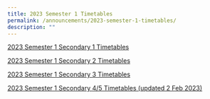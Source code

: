 ```yaml
---
title: 2023 Semester 1 Timetables
permalink: /announcements/2023-semester-1-timetables/
description: ""
---
```

[2023 Semester 1 Secondary 1 Timetables](/files/Sec%201%20class%20TT_4%20Jan%202023.pdf)  
  
  
[2023 Semester 1 Secondary 2 Timetables](/files/2023%20Sem%201%20TT%20_%20Secondary%202.pdf)  
  
  
[2023 Semester 1 Secondary 3 Timetables](/files/2023%20Sem%201%20TT%20_%20Secondary%203.pdf)  
  
  
[2023 Semester 1 Secondary 4/5 Timetables (updated 2 Feb 2023)](/files/Sec%204_5%20classes%20Timetables_020223.pdf)